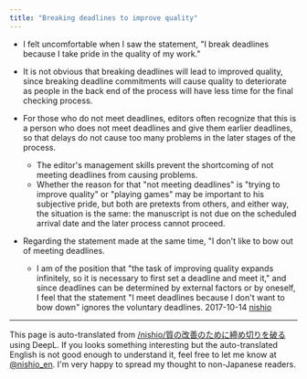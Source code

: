 ```yaml
---
title: "Breaking deadlines to improve quality"
---
```


- I felt uncomfortable when I saw the statement, "I break deadlines because I take pride in the quality of my work."
- It is not obvious that breaking deadlines will lead to improved quality, since breaking deadline commitments will cause quality to deteriorate as people in the back end of the process will have less time for the final checking process.
- For those who do not meet deadlines, editors often recognize that this is a person who does not meet deadlines and give them earlier deadlines, so that delays do not cause too many problems in the later stages of the process.
    - The editor's management skills prevent the shortcoming of not meeting deadlines from causing problems.
    - Whether the reason for that "not meeting deadlines" is "trying to improve quality" or "playing games" may be important to his subjective pride, but both are pretexts from others, and either way, the situation is the same: the manuscript is not due on the scheduled arrival date and the later process cannot proceed.

- Regarding the statement made at the same time, "I don't like to bow out of meeting deadlines.
    - I am of the position that "the task of improving quality expands infinitely, so it is necessary to first set a deadline and meet it," and since deadlines can be determined by external factors or by oneself, I feel that the statement "I meet deadlines because I don't want to bow down" ignores the voluntary deadlines.
2017-10-14 [nishio](https://twitter.com/nishio/status/918995087266267137)
---
This page is auto-translated from [/nishio/質の改善のために締め切りを破る](https://scrapbox.io/nishio/質の改善のために締め切りを破る) using DeepL. If you looks something interesting but the auto-translated English is not good enough to understand it, feel free to let me know at [@nishio_en](https://twitter.com/nishio_en). I'm very happy to spread my thought to non-Japanese readers.